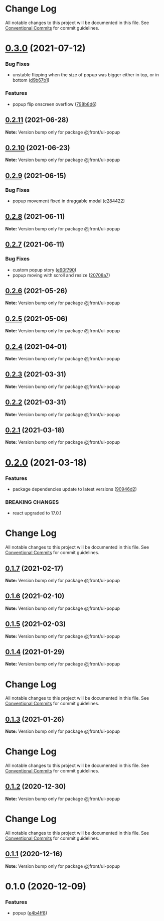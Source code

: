 # Change Log

All notable changes to this project will be documented in this file.
See [Conventional Commits](https://conventionalcommits.org) for commit guidelines.

# [0.3.0](https://github.com/Jepria/jfront-ui/compare/@jfront/ui-popup@0.2.11...@jfront/ui-popup@0.3.0) (2021-07-12)


### Bug Fixes

* unstable flipping when the size of popup was bigger either in top, or in bottom ([d9b67b1](https://github.com/Jepria/jfront-ui/commit/d9b67b10cefb3eaaec92485d079a08179232d4fa))


### Features

* popup flip onscreen overflow ([798b8d6](https://github.com/Jepria/jfront-ui/commit/798b8d69b7426a9b6dc52742daec5971ed5441cb))





## [0.2.11](https://github.com/Jepria/jfront-ui/compare/@jfront/ui-popup@0.2.10...@jfront/ui-popup@0.2.11) (2021-06-28)

**Note:** Version bump only for package @jfront/ui-popup





## [0.2.10](https://github.com/Jepria/jfront-ui/compare/@jfront/ui-popup@0.2.9...@jfront/ui-popup@0.2.10) (2021-06-23)

**Note:** Version bump only for package @jfront/ui-popup





## [0.2.9](https://github.com/Jepria/jfront-ui/compare/@jfront/ui-popup@0.2.8...@jfront/ui-popup@0.2.9) (2021-06-15)


### Bug Fixes

* popup movement fixed in draggable modal ([c284422](https://github.com/Jepria/jfront-ui/commit/c284422d517c3cff667008626b3dbf688baac2bd))





## [0.2.8](https://github.com/Jepria/jfront-ui/compare/@jfront/ui-popup@0.2.7...@jfront/ui-popup@0.2.8) (2021-06-11)

**Note:** Version bump only for package @jfront/ui-popup





## [0.2.7](https://github.com/Jepria/jfront-ui/compare/@jfront/ui-popup@0.2.6...@jfront/ui-popup@0.2.7) (2021-06-11)


### Bug Fixes

* custom popup story ([e90f790](https://github.com/Jepria/jfront-ui/commit/e90f790e0fee9a312bdc39172add4cdcea398c41))
* popup moving with scroll and resize ([20708a7](https://github.com/Jepria/jfront-ui/commit/20708a7d99a137e0e0cf42416d6fc35363c9cf12))





## [0.2.6](https://github.com/Jepria/jfront-ui/compare/@jfront/ui-popup@0.2.5...@jfront/ui-popup@0.2.6) (2021-05-26)

**Note:** Version bump only for package @jfront/ui-popup





## [0.2.5](https://github.com/Jepria/jfront-ui/compare/@jfront/ui-popup@0.2.4...@jfront/ui-popup@0.2.5) (2021-05-06)

**Note:** Version bump only for package @jfront/ui-popup





## [0.2.4](https://github.com/Jepria/jfront-ui/compare/@jfront/ui-popup@0.2.3...@jfront/ui-popup@0.2.4) (2021-04-01)

**Note:** Version bump only for package @jfront/ui-popup





## [0.2.3](https://github.com/Jepria/jfront-ui/compare/@jfront/ui-popup@0.2.2...@jfront/ui-popup@0.2.3) (2021-03-31)

**Note:** Version bump only for package @jfront/ui-popup





## [0.2.2](https://github.com/Jepria/jfront-ui/compare/@jfront/ui-popup@0.2.1...@jfront/ui-popup@0.2.2) (2021-03-31)

**Note:** Version bump only for package @jfront/ui-popup





## [0.2.1](https://github.com/Jepria/jfront-ui/compare/@jfront/ui-popup@0.2.0...@jfront/ui-popup@0.2.1) (2021-03-18)

**Note:** Version bump only for package @jfront/ui-popup





# [0.2.0](https://github.com/Jepria/jfront-ui/compare/@jfront/ui-popup@0.1.7...@jfront/ui-popup@0.2.0) (2021-03-18)


### Features

* package dependencies update to latest versions ([90946d2](https://github.com/Jepria/jfront-ui/commit/90946d25fcb08fc77e4b143567963682f8ff3d2b))


### BREAKING CHANGES

* react upgraded to 17.0.1





# Change Log

All notable changes to this project will be documented in this file. See
[Conventional Commits](https://conventionalcommits.org) for commit guidelines.

## [0.1.7](https://github.com/Jepria/jfront-ui/compare/@jfront/ui-popup@0.1.6...@jfront/ui-popup@0.1.7) (2021-02-17)

**Note:** Version bump only for package @jfront/ui-popup

## [0.1.6](https://github.com/Jepria/jfront-ui/compare/@jfront/ui-popup@0.1.5...@jfront/ui-popup@0.1.6) (2021-02-10)

**Note:** Version bump only for package @jfront/ui-popup

## [0.1.5](https://github.com/Jepria/jfront-ui/compare/@jfront/ui-popup@0.1.4...@jfront/ui-popup@0.1.5) (2021-02-03)

**Note:** Version bump only for package @jfront/ui-popup

## [0.1.4](https://github.com/Jepria/jfront-ui/compare/@jfront/ui-popup@0.1.3...@jfront/ui-popup@0.1.4) (2021-01-29)

**Note:** Version bump only for package @jfront/ui-popup

# Change Log

All notable changes to this project will be documented in this file. See
[Conventional Commits](https://conventionalcommits.org) for commit guidelines.

## [0.1.3](https://github.com/Jepria/jfront-ui/compare/@jfront/ui-popup@0.1.2...@jfront/ui-popup@0.1.3) (2021-01-26)

**Note:** Version bump only for package @jfront/ui-popup

# Change Log

All notable changes to this project will be documented in this file. See
[Conventional Commits](https://conventionalcommits.org) for commit guidelines.

## [0.1.2](https://github.com/Jepria/jfront-ui/compare/@jfront/ui-popup@0.1.1...@jfront/ui-popup@0.1.2) (2020-12-30)

**Note:** Version bump only for package @jfront/ui-popup

# Change Log

All notable changes to this project will be documented in this file. See
[Conventional Commits](https://conventionalcommits.org) for commit guidelines.

## [0.1.1](https://github.com/Jepria/jfront-ui/compare/@jfront/ui-popup@0.1.0...@jfront/ui-popup@0.1.1) (2020-12-16)

**Note:** Version bump only for package @jfront/ui-popup

# 0.1.0 (2020-12-09)

### Features

- popup
  ([e4b4ff8](https://github.com/Jepria/jfront-ui/commit/e4b4ff812bfc2eb3e58b88a82bfa4c078896e2e4))

